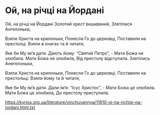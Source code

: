 Ой, на річці на Йордані
================================================================

Ой, на річці на Йордані
Золотий хрест вишиваний,
Злетілися Ангелоньки,

Взяли Христа на крилоньки,
Понесли Го до церковці,
Поставили на престолці.
Взяли в книгах та й читати,

Яке би Му ім’я дати.
Дають йому: “Святий Петро”, -
Мати Божа не злюбила.
Мати Божа не злюбила,
Від престолу відступила.
Злетілись Анегелоньки,


Взяли Христа на крилоньки,
Понесли Го до церковці,
Поставили на престольці.
Взяли йому та й читати,

Яке би Му ім’я дати.
Дали ім’я: “Ісус Христос”, -
Мати Божа це злюбила.
Мати Божа це злюбила,
До престолу приступила.


https://kyrios.org.ua/literature/vinchuvannya/11610-oj-na-richtsi-na-jordani.html.txt

